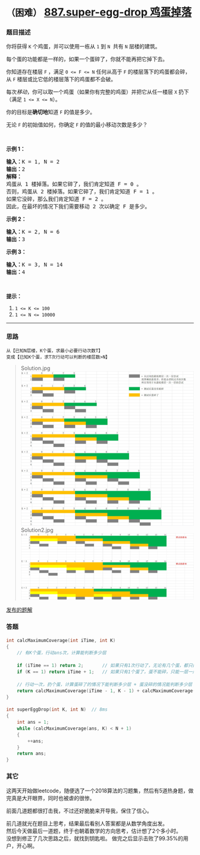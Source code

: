 # `（困难）`  [887.super-egg-drop 鸡蛋掉落](https://leetcode-cn.com/problems/super-egg-drop/)

### 题目描述
<p>你将获得&nbsp;<code>K</code>&nbsp;个鸡蛋，并可以使用一栋从&nbsp;<code>1</code>&nbsp;到&nbsp;<code>N</code>&nbsp;&nbsp;共有 <code>N</code>&nbsp;层楼的建筑。</p>

<p>每个蛋的功能都是一样的，如果一个蛋碎了，你就不能再把它掉下去。</p>

<p>你知道存在楼层&nbsp;<code>F</code> ，满足&nbsp;<code>0 &lt;= F &lt;= N</code> 任何从高于 <code>F</code>&nbsp;的楼层落下的鸡蛋都会碎，从&nbsp;<code>F</code>&nbsp;楼层或比它低的楼层落下的鸡蛋都不会破。</p>

<p>每次<em>移动</em>，你可以取一个鸡蛋（如果你有完整的鸡蛋）并把它从任一楼层&nbsp;<code>X</code>&nbsp;扔下（满足&nbsp;<code>1 &lt;= X &lt;= N</code>）。</p>

<p>你的目标是<strong>确切地</strong>知道 <code>F</code> 的值是多少。</p>

<p>无论 <code>F</code> 的初始值如何，你确定 <code>F</code> 的值的最小移动次数是多少？</p>

<p>&nbsp;</p>

<ol>
</ol>

<p><strong>示例 1：</strong></p>

<pre><strong>输入：</strong>K = 1, N = 2
<strong>输出：</strong>2
<strong>解释：</strong>
鸡蛋从 1 楼掉落。如果它碎了，我们肯定知道 F = 0 。
否则，鸡蛋从 2 楼掉落。如果它碎了，我们肯定知道 F = 1 。
如果它没碎，那么我们肯定知道 F = 2 。
因此，在最坏的情况下我们需要移动 2 次以确定 F 是多少。
</pre>

<p><strong>示例 2：</strong></p>

<pre><strong>输入：</strong>K = 2, N = 6
<strong>输出：</strong>3
</pre>

<p><strong>示例 3：</strong></p>

<pre><strong>输入：</strong>K = 3, N = 14
<strong>输出：</strong>4
</pre>

<p>&nbsp;</p>

<p><strong>提示：</strong></p>

<ol>
	<li><code>1 &lt;= K &lt;= 100</code></li>
	<li><code>1 &lt;= N &lt;= 10000</code></li>
</ol>


---
### 思路
```
从【已知N层楼，K个蛋，求最小必要行动次数T】  
变成【已知K个蛋，求T次行动可以判断的楼层数>N】
```
> Solution.jpg  
![](https://raw.githubusercontent.com/AhJo53589/leetcode-cn/master/problems/887.super-egg-drop/Solution.jpg)
> Solution2.jpg  
![](https://raw.githubusercontent.com/AhJo53589/leetcode-cn/master/problems/887.super-egg-drop/Solution2.jpg)


[发布的题解](https://leetcode-cn.com/problems/super-egg-drop/solution/887-by-ikaruga/)

### 答题
``` C++
int calcMaximumCoverage(int iTime, int K)
{
	// 有K个蛋，行动ans次，计算能判断多少层

	if (iTime == 1) return 2;		// 如果只有1次行动了，无论有几个蛋，都只能判断出2层
	if (K == 1) return iTime + 1;	// 如果只有1个蛋了，蛋不能碎，只能一层一层判断，可以判断出ans + 1层

	// 行动一次，扔个蛋，计算蛋碎了的情况下能判断多少层 + 蛋没碎的情况能判断多少层
	return calcMaximumCoverage(iTime - 1, K - 1) + calcMaximumCoverage(iTime - 1, K);
}

int superEggDrop(int K, int N)	// 8ms
{
	int ans = 1;
	while (calcMaximumCoverage(ans, K) < N + 1)
	{
		++ans;
	}
	return ans;
}
```

### 其它
这两天开始做leetcode，随便选了一个2018算法的习题集，然后有5道热身题，做完真是大开眼界，同时也被虐的很惨。

前面几道题都很打击我，不过还好脆脆来开导我，保住了信心。  

前几道就光在题目上思考，结果最后看别人答案都是从数学角度出发。  
然后今天做最后一道题，终于也朝着数学的方向思考，估计想了2个多小时。  
没想到修正了几次思路之后，就找到钥匙啦。
做完之后显示击败了99.35%的用户，开心啊。  